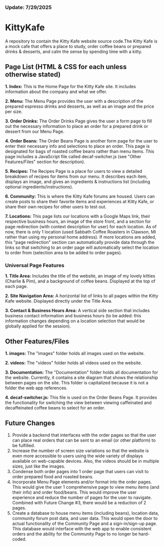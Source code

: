 ### Update: 7/29/2025

# KittyKafe
A repository to contain the Kitty Kafe website source code.The Kitty Kafe is a mock cafe that offers a place to study, order coffee beans or prepared drinks & desserts, and calm the sense by spending time with a kitty.

## Page List (HTML & CSS for each unless otherwise stated)
**1. Index:** This is the Home Page for the Kitty Kafe site. It includes information about the company and what we offer.

**2. Menu:** The Menu Page provides the user with a description of the prepared espresso drinks and desserts, as well as an image and the price per size.

**3. Order Drinks:** The Order Drinks Page gives the user a form page to fill out the necessary information to place an order for a prepared drink or dessert from our Menu Page.

**4. Order Beans:** The Order Beans Page is another form page for the user to enter their necessary info and selections to place an order. This page is designated for bags of roasted coffee beans rather than menu items. This page includes a JavaScript file called decaf-switcher.js (see "Other Features/Files" section for description).

**5. Recipes:** The Recipes Page is a place for users to view a detailed breakdown of recipes for items from our menu. It describes each item, displays an image, and gives an ingredients & instructions list (including optional ingredients/instructions).

**6. Community:** This is where the Kitty Kafe forums are housed. Users can create posts to share their favorite items and experiences at Kitty Kafe, or share their own recipes for other users to test out.

**7. Locations:** This page lists our locations with a Google Maps link, their respective business hours, an image of the store front, and a section for page redirection (with context description for user) for each location. As of now, there is only 1 location (used Sabbath Coffee Roasters in Clawson, MI rather than using my personal home address). If more locations are added, this "page redirection" section can automatically provide data through the links so that switching to an order page will automatically select the location to order from (selection area to be added to order pages).

  ### Universal Page Features
  **1. Title Area:** Includes the title of the website, an image of my lovely kitties (Charlie & Pim), and a background of coffee beans. Displayed at the top of each page.
  
  **2. Site Navigation Area:** A horizontal list of links to all pages within the Kitty Kafe website. Displayed directly under the Title Area.
  
  **3. Contact & Business Hours Area:** A vertical side section that includes business contact information and business hours (to be added: this information changes  depending on a location selection that would be globally applied for the session).

## Other Features/Files
**1. images:** The "images" folder holds all images used on the website.

**2. videos:** The "videos" folder holds all videos used on the website.

**3. Documentation:** The "Documentation" folder holds all documentation for the website. Currently, it contains a site diagram that shows the relationship between pages on the site. This folder is capitalized because it is not a folder the web app references.

**4. decaf-switcher.js:** This file is used on the Order Beans Page. It provides the functionality for switching the view between viewing caffeinated and decaffeinated coffee beans to select for an order.

## Future Changes
1. Provide a backend that interfaces with the order pages so that the user can place real orders that can be sent to an email (or other platform) to be fulfilled.
2. Increase the number of screen size variations so that the website is even more accessible to users using the wide variety of displays available on web-capable devices. Also, the videos should be in multiple sizes, just like the images.
3. Condense both order pages into 1 order page that users can visit to order prepared food and roasted beans.
4. Incorporate Menu Page elements and/or format into the order pages. This would give the user 1 comprehensive page to view menu items (and their info) and order food/beans. This would improve the user experience and reduce the number of pages for the user to navigate. Combined with Future Change #3, there would be a reduction of 2 pages.
5. Create a database to house menu items (including beans), location data, community forum post data, and user data. This would open the door to actual functionality of the Community Page and a sign-in/sign-up page. This database would interface with the web app to enable consistent orders and the ability for the Community Page to no longer be hard-coded. 
